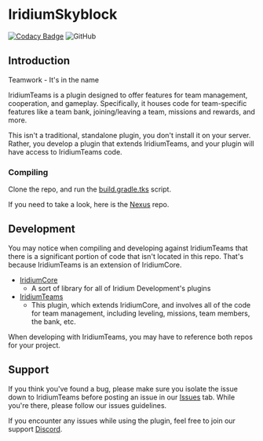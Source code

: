 # IridiumSkyblock
[![Codacy Badge](https://app.codacy.com/project/badge/Grade/bf425571a86e4691a172e2b61ba40956)](https://www.codacy.com/gh/Iridium-Development/IridiumSkyblock/dashboard)
![GitHub](https://img.shields.io/github/license/Iridium-Development/IridiumTeams?color=479fc0)

## Introduction

Teamwork - It's in the name

IridiumTeams is a plugin designed to offer features for team management, cooperation, and gameplay. Specifically, it houses code for team-specific features like a team bank, joining/leaving a team, missions and rewards, and more.

This isn't a traditional, standalone plugin, you don't install it on your server. Rather, you develop a plugin that extends IridiumTeams, and your plugin will have access to IridiumTeams code.

### Compiling

Clone the repo, and run the [build.gradle.tks](https://github.com/Iridium-Development/IridiumTeams/blob/master/build.gradle.kts) script.

If you need to take a look, here is the [Nexus](https://nexus.iridiumdevelopment.net/#browse/browse:maven-public:com%2Firidium%2FIridiumTeams) repo.

## Development

You may notice when compiling and developing against IridiumTeams that there is a significant portion of code that isn't located in this repo. That's because IridiumTeams is an extension of IridiumCore.

- [IridiumCore](https://github.com/Iridium-Development/IridiumCore)
  - A sort of library for all of Iridium Development's plugins
- [IridiumTeams](https://github.com/Iridium-Development/IridiumTeams)
  - This plugin, which extends IridiumCore, and involves all of the code for team management, including leveling, missions, team members, the bank, etc.

When developing with IridiumTeams, you may have to reference both repos for your project.

## Support

If you think you've found a bug, please make sure you isolate the issue down to IridiumTeams before posting an issue in our [Issues](https://github.com/Iridium-Development/IridiumTeams/issues) tab. While you're there, please follow our issues guidelines.

If you encounter any issues while using the plugin, feel free to join our support [Discord](https://discord.gg/6HJ73mWE7P).

